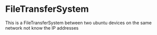 # FileTransferSystem
This is a FileTransferSystem between two ubuntu devices on the same network not know the IP addresses
